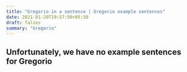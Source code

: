 ```yaml
---
title: "Gregorio in a sentence | Gregorio example sentences"
date: 2021-01-20T19:57:50+05:30
draft: falses
summary: "Gregorio"
---
```

## Unfortunately, we have no example sentences for Gregorio                 

